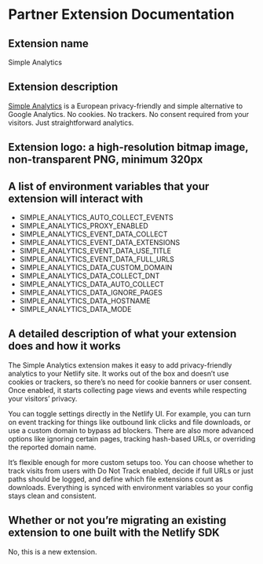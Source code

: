 # Partner Extension Documentation

## Extension name

Simple Analytics

## Extension description

[Simple Analytics](https://www.simpleanalytics.com/) is a European privacy-friendly and simple alternative to Google Analytics. No cookies. No trackers. No consent required from your visitors. Just straightforward analytics.

## Extension logo: a high-resolution bitmap image, non-transparent PNG, minimum 320px

## A list of environment variables that your extension will interact with

- SIMPLE_ANALYTICS_AUTO_COLLECT_EVENTS
- SIMPLE_ANALYTICS_PROXY_ENABLED
- SIMPLE_ANALYTICS_EVENT_DATA_COLLECT
- SIMPLE_ANALYTICS_EVENT_DATA_EXTENSIONS
- SIMPLE_ANALYTICS_EVENT_DATA_USE_TITLE
- SIMPLE_ANALYTICS_EVENT_DATA_FULL_URLS
- SIMPLE_ANALYTICS_DATA_CUSTOM_DOMAIN
- SIMPLE_ANALYTICS_DATA_COLLECT_DNT
- SIMPLE_ANALYTICS_DATA_AUTO_COLLECT
- SIMPLE_ANALYTICS_DATA_IGNORE_PAGES
- SIMPLE_ANALYTICS_DATA_HOSTNAME
- SIMPLE_ANALYTICS_DATA_MODE

## A detailed description of what your extension does and how it works

The Simple Analytics extension makes it easy to add privacy-friendly analytics to your Netlify site. It works out of the box and doesn’t use cookies or trackers, so there’s no need for cookie banners or user consent. Once enabled, it starts collecting page views and events while respecting your visitors’ privacy.

You can toggle settings directly in the Netlify UI. For example, you can turn on event tracking for things like outbound link clicks and file downloads, or use a custom domain to bypass ad blockers. There are also more advanced options like ignoring certain pages, tracking hash-based URLs, or overriding the reported domain name.

It’s flexible enough for more custom setups too. You can choose whether to track visits from users with Do Not Track enabled, decide if full URLs or just paths should be logged, and define which file extensions count as downloads. Everything is synced with environment variables so your config stays clean and consistent.

## Whether or not you’re migrating an existing extension to one built with the Netlify SDK

No, this is a new extension.
